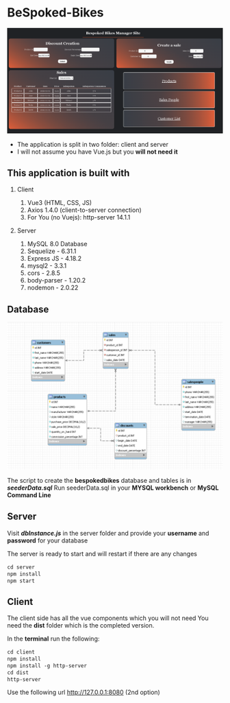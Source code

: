 # BeSpoked-Bikes

![Alt text](beSpokedHome.png)

- The application is split in two folder: client and server
- I will not assume you have Vue.js but you **will not need it**

## This application is built with
1. Client
   1. Vue3 (HTML, CSS, JS)
   2. Axios 1.4.0 (client-to-server connection)
   3. For You (no Vuejs): http-server 14.1.1

2. Server
   1. MySQL 8.0 Database
   2. Sequelize - 6.31.1
   3. Express JS - 4.18.2
   4. mysql2 - 3.3.1
   5. cors - 2.8.5
   6. body-parser - 1.20.2
   7. nodemon - 2.0.22

## Database

![Alt text](BeSpokedRelationalMap.png)

The script to create the **bespokedbikes** database and tables is in ***seederData.sql***
Run seederData.sql in your **MYSQL workbench** or **MySQL Command Line**
## Server

Visit ***dbInstance.js*** in the server folder and provide your **username** and **password** for your database

The server is ready to start and will restart if there are any changes

```
cd server
npm install
npm start
```

## Client

The client side has all the vue components which you will not need
You need the **dist** folder which is the completed version.

In the **terminal** run the following:

```
cd client
npm install
npm install -g http-server
cd dist
http-server
```

Use the following url http://127.0.0.1:8080 (2nd option)